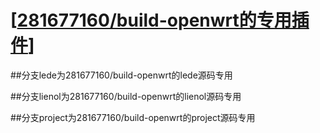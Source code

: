 # [[281677160/build-openwrt的专用插件](https://github.com/281677160/build-openwrt.git)]

##分支lede为281677160/build-openwrt的lede源码专用

##分支lienol为281677160/build-openwrt的lienol源码专用

##分支project为281677160/build-openwrt的project源码专用
